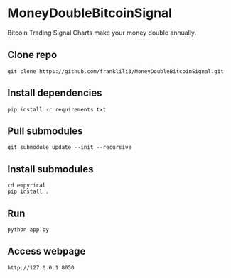 # MoneyDoubleBitcoinSignal
Bitcoin Trading Signal Charts make your money double annually.

## Clone repo
```
git clone https://github.com/franklili3/MoneyDoubleBitcoinSignal.git
```

## Install dependencies
```
pip install -r requirements.txt
```

## Pull submodules
```
git submodule update --init --recursive
```

## Install submodules

```
cd empyrical
pip install .
```

## Run
```
python app.py
```

## Access webpage
```
http://127.0.0.1:8050
```
